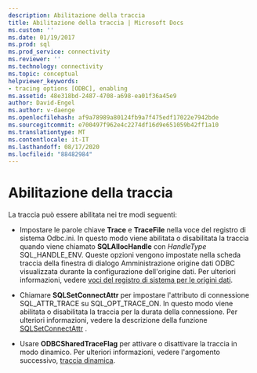 ```yaml
---
description: Abilitazione della traccia
title: Abilitazione della traccia | Microsoft Docs
ms.custom: ''
ms.date: 01/19/2017
ms.prod: sql
ms.prod_service: connectivity
ms.reviewer: ''
ms.technology: connectivity
ms.topic: conceptual
helpviewer_keywords:
- tracing options [ODBC], enabling
ms.assetid: 48e318bd-2487-4708-a698-ea01f36a45e9
author: David-Engel
ms.author: v-daenge
ms.openlocfilehash: af9a78989a80124fb9a7f475edf17022e7942bde
ms.sourcegitcommit: e700497f962e4c2274df16d9e651059b42ff1a10
ms.translationtype: MT
ms.contentlocale: it-IT
ms.lasthandoff: 08/17/2020
ms.locfileid: "88482984"
---
```

# <a name="enabling-tracing"></a>Abilitazione della traccia
La traccia può essere abilitata nei tre modi seguenti:  
  
-   Impostare le parole chiave **Trace** e **TraceFile** nella voce del registro di sistema Odbc.ini. In questo modo viene abilitata o disabilitata la traccia quando viene chiamato **SQLAllocHandle** con *HandleType* SQL_HANDLE_ENV. Queste opzioni vengono impostate nella scheda traccia della finestra di dialogo Amministrazione origine dati ODBC visualizzata durante la configurazione dell'origine dati. Per ulteriori informazioni, vedere [voci del registro di sistema per le origini dati](../../../odbc/reference/install/registry-entries-for-data-sources.md).  
  
-   Chiamare **SQLSetConnectAttr** per impostare l'attributo di connessione SQL_ATTR_TRACE su SQL_OPT_TRACE_ON. In questo modo viene abilitata o disabilitata la traccia per la durata della connessione. Per ulteriori informazioni, vedere la descrizione della funzione [SQLSetConnectAttr](../../../odbc/reference/syntax/sqlsetconnectattr-function.md) .  
  
-   Usare **ODBCSharedTraceFlag** per attivare o disattivare la traccia in modo dinamico. Per ulteriori informazioni, vedere l'argomento successivo, [traccia dinamica](../../../odbc/reference/develop-app/dynamic-tracing.md).
